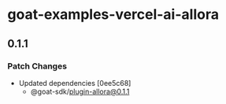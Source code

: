 # goat-examples-vercel-ai-allora

## 0.1.1

### Patch Changes

- Updated dependencies [0ee5c68]
  - @goat-sdk/plugin-allora@0.1.1
